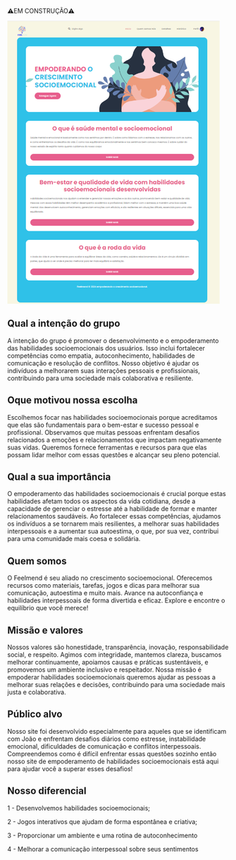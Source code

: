 ⚠️EM CONSTRUÇÃO⚠️

![Aplicação](cyborg-master/assets/images/interface.png)

## Qual a intenção do grupo

A intenção do grupo é promover o desenvolvimento e o empoderamento das habilidades socioemocionais dos usuários. Isso inclui fortalecer competências como empatia, autoconhecimento, habilidades de comunicação e resolução de conflitos. Nosso objetivo é ajudar os indivíduos a melhorarem suas interações pessoais e profissionais, contribuindo para uma sociedade mais colaborativa e resiliente.  


## Oque motivou nossa escolha

Escolhemos focar nas habilidades socioemocionais porque acreditamos que elas são fundamentais para o bem-estar e sucesso pessoal e profissional. Observamos que muitas pessoas enfrentam desafios relacionados a emoções e relacionamentos que impactam negativamente suas vidas. Queremos fornece ferramentas e recursos para que elas possam lidar melhor com essas questões e alcançar seu pleno potencial.

## Qual a sua importância

O empoderamento das habilidades socioemocionais é crucial porque estas habilidades afetam todos os aspectos da vida cotidiana, desde a capacidade de gerenciar o estresse até a habilidade de formar e manter relacionamentos saudáveis. Ao fortalecer essas competências, ajudamos os indivíduos a se tornarem mais resilientes, a melhorar suas habilidades interpessoais e a aumentar sua autoestima, o que, por sua vez, contribui para uma comunidade mais coesa e solidária.   

  
  ## Quem somos
  O Feelmend é seu aliado no crescimento socioemocional. Oferecemos recursos como materiais, tarefas, jogos e dicas para melhorar sua comunicação, autoestima e muito mais. Avance na autoconfiança e habilidades interpessoais de forma divertida e eficaz. Explore e encontre o equilíbrio que você merece!


## Missão e valores

Nossos valores são honestidade, transparência, inovação, responsabilidade social, e respeito. Agimos com integridade, mantemos clareza, buscamos melhorar continuamente, apoiamos causas e práticas sustentáveis, e promovemos um ambiente inclusivo e respeitador.
Nossa missão é empoderar habilidades socioemocionais queremos ajudar as pessoas a melhorar suas relações e decisões, contribuindo para uma sociedade mais justa e colaborativa.

## Público alvo

Nosso site foi desenvolvido especialmente para aqueles que se identificam com João e enfrentam desafios diários como estresse, instabilidade emocional, dificuldades de comunicação e conflitos interpessoais.
Compreendemos como é difícil enfrentar essas questões sozinho então nosso site de empoderamento de habilidades socioemocionais está aqui para ajudar você a superar esses desafios!  

## Nosso diferencial
1 - Desenvolvemos habilidades socioemocionais;  

2 - Jogos interativos que ajudam de forma espontânea e criativa;

3 - Proporcionar um ambiente e uma rotina de autoconhecimento

4 - Melhorar a comunicação interpessoal sobre seus sentimentos







